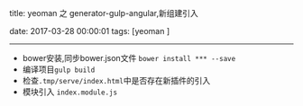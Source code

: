 title:  yeoman 之 generator-gulp-angular,新组建引入


date: 2017-03-28 00:00:01
tags: [yeoman ]



---

- bower安装,同步bower.json文件 `bower install *** --save`
- 编译项目`gulp build`
- 检查`.tmp/serve/index.html`中是否存在新插件的引入
- 模块引入 `index.module.js`